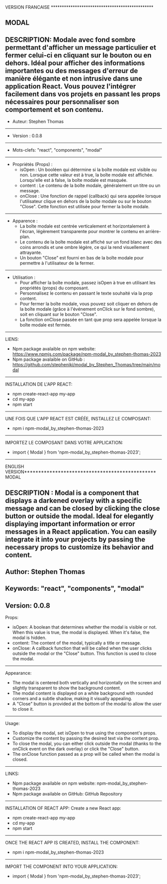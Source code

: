VERSION FRANCAISE ***********************************************

MODAL 
------------------------------------------------------------------------------------------------------------------------------------------------------------------------------------------------------------------
DESCRIPTION: Modale avec fond sombre permettant d'afficher un message particulier et fermer celui-ci en cliquant sur le bouton ou en dehors.
  Idéal pour afficher des informations importantes ou des messages d'erreur de manière élégante et non intrusive dans une application React.
  Vous pouvez l'intégrer facilement dans vos projets en passant les props nécessaires pour personnaliser son comportement et son contenu.
------------------------------------------------------------------------------------------------------------------------------------------------------------------------------------------------------------------
- Auteur: Stephen Thomas
-------------------------------------------------------------------------------------------------------------------------------------------------------------------------------------------------------------------
- Version : 0.0.8
------------------------------------------------------------------------------------------------------------------------------------------------------------------------------------------------------------------
- Mots-clefs: "react", "components", "modal"
------------------------------------------------------------------------------------------------------------------------------------------------------------------------------------------------------------------
- Propriétés (Props) :
    - isOpen : Un booléen qui détermine si la boîte modale est visible ou non. Lorsque cette valeur est à true, la boîte modale est affichée. Lorsqu'elle est à false, la boîte modale est masquée.
    - content : Le contenu de la boîte modale, généralement un titre ou un message.
    - onClose : Une fonction de rappel (callback) qui sera appelée lorsque l'utilisateur clique en dehors de la boîte modale ou sur le bouton "Close". Cette fonction est utilisée pour fermer la boîte modale.
------------------------------------------------------------------------------------------------------------------------------------------------------------------------------------------------------------------
- Apparence :
    - La boîte modale est centrée verticalement et horizontalement à l'écran, légèrement transparente pour montrer le contenu en arrière-plan.
    - Le contenu de la boîte modale est affiché sur un fond blanc avec des coins arrondis et une ombre légère, ce qui la rend visuellement attrayante.
    - Un bouton "Close" est fourni en bas de la boîte modale pour permettre à l'utilisateur de la fermer.
------------------------------------------------------------------------------------------------------------------------------------------------------------------------------------------------------------------
- Utilisation :
    - Pour afficher la boîte modale, passez isOpen à true en utilisant les propriétés (props) du composant.
    - Personnalisez le contenu en passant le texte souhaité via la prop content.
    - Pour fermer la boîte modale, vous pouvez soit cliquer en dehors de la boîte modale (grâce à l'événement onClick sur le fond sombre), soit en cliquant sur le bouton "Close".
    - La fonction onClose passée en tant que prop sera appelée lorsque la boîte modale est fermée.
------------------------------------------------------------------------------------------------------------------------------------------------------------------------------------------------------------------
LIENS:
- Npm package avalaible on npm website: https://www.npmjs.com/package/npm-modal_by_stephen-thomas-2023
- Npm package avalaible on GitHub : https://github.com/stepheniki/modal_by_Stephen_Thomas/tree/main/modal
------------------------------------------------------------------------------------------------------------------------------------------------------------------------------------------------------------------
INSTALLATION DE L'APP REACT:
- npm create-react-app my-app
- cd my-app
- npm start
------------------------------------------------------------------------------------------------------------------------------------------------------------------------------------------------------------------
UNE FOIS QUE L'APP REACT EST CRÉÉE, INSTALLEZ LE COMPOSANT:
- npm i npm-modal_by_stephen-thomas-2023
------------------------------------------------------------------------------------------------------------------------------------------------------------------------------------------------------------------
IMPORTEZ LE COMPOSANT DANS VOTRE APPLICATION:
- import { Modal } from 'npm-modal_by_stephen-thomas-2023';
------------------------------------------------------------------------------------------------------------------------------------------------------------------------------------------------------------------



ENGLISH VERSION***********************************************
MODAL

DESCRIPTION : Modal is a component that displays a darkened overlay with a specific message and can be closed by clicking the close button or outside the modal. Ideal for elegantly displaying important information or error messages in a React application. You can easily integrate it into your projects by passing the necessary props to customize its behavior and content.
------------------------------------------------------------------------------------------------------------------------------------------------------------------------------------------------------------------
Author: Stephen Thomas
------------------------------------------------------------------------------------------------------------------------------------------------------------------------------------------------------------------
Keywords: "react", "components", "modal"
------------------------------------------------------------------------------------------------------------------------------------------------------------------------------------------------------------------
Version: 0.0.8
------------------------------------------------------------------------------------------------------------------------------------------------------------------------------------------------------------------
Props:
- isOpen: A boolean that determines whether the modal is visible or not. When this value is true, the modal is displayed. When it's false, the modal is hidden.
- content: The content of the modal, typically a title or message.
- onClose: A callback function that will be called when the user clicks outside the modal or the "Close" button. This function is used to close the modal.
------------------------------------------------------------------------------------------------------------------------------------------------------------------------------------------------------------------
Appearance:
- The modal is centered both vertically and horizontally on the screen and slightly transparent to show the background content.
- The modal content is displayed on a white background with rounded corners and a subtle shadow, making it visually appealing.
- A "Close" button is provided at the bottom of the modal to allow the user to close it.
------------------------------------------------------------------------------------------------------------------------------------------------------------------------------------------------------------------
Usage:
- To display the modal, set isOpen to true using the component's props.
- Customize the content by passing the desired text via the content prop.
- To close the modal, you can either click outside the modal (thanks to the onClick event on the dark overlay) or click the "Close" button.
- The onClose function passed as a prop will be called when the modal is closed.
------------------------------------------------------------------------------------------------------------------------------------------------------------------------------------------------------------------
LINKS:
- Npm package available on npm website: npm-modal_by_stephen-thomas-2023
- Npm package available on GitHub: GitHub Repository
------------------------------------------------------------------------------------------------------------------------------------------------------------------------------------------------------------------
INSTALLATION OF REACT APP:
Create a new React app:
- npm create-react-app my-app
- cd my-app
- npm start
------------------------------------------------------------------------------------------------------------------------------------------------------------------------------------------------------------------
ONCE THE REACT APP IS CREATED, INSTALL THE COMPONENT:
- npm i npm-modal_by_stephen-thomas-2023
------------------------------------------------------------------------------------------------------------------------------------------------------------------------------------------------------------------
IMPORT THE COMPONENT INTO YOUR APPLICATION:
- import { Modal } from 'npm-modal_by_stephen-thomas-2023';

  

